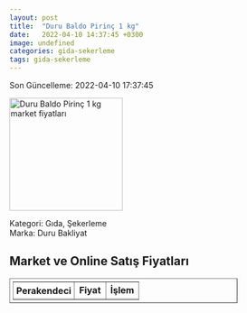 ```yaml
---
layout: post
title:  "Duru Baldo Pirinç 1 kg"
date:   2022-04-10 14:37:45 +0300
image: undefined
categories: gida-sekerleme
tags: gida-sekerleme
---
```


Son Güncelleme: 2022-04-10 17:37:45

<img src="undefined" width="200" alt="Duru Baldo Pirinç 1 kg market fiyatları" />

Kategori: Gıda, Şekerleme
<br />
Marka: Duru Bakliyat

<h2>Market ve Online Satış Fiyatları</h2>

<table border="1" style="padding: 5px;width:80%;">
  <tr>
    <td style="padding: 5px;"><strong>Perakendeci</strong></td>
    <td><strong>Fiyat</strong></td>
    <td><strong>İşlem</strong></td>
  </tr>
  
</table>

